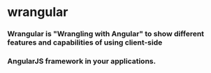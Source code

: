 # wrangular

### Wrangular is "Wrangling with Angular" to show different features and capabilities of using client-side
### AngularJS framework in your applications.